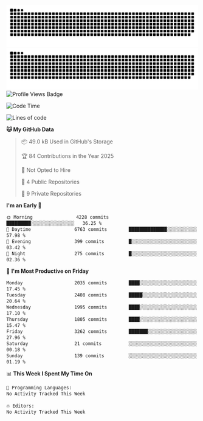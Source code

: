 <img src="https://github.com/nielsbaggerman/nielsbaggerman/blob/output/github-contribution-grid-snake.svg#gh-light-mode-only" alt="GitHub Snake Light">
<img src="https://github.com/nielsbaggerman/nielsbaggerman/blob/output/github-contribution-grid-snake-dark.svg#gh-dark-mode-only" alt="GitHub Snake Dark">
<img src="https://komarev.com/ghpvc/?username=nielsbaggerman&amp;label=Profile+Views" alt="Profile Views Badge" />

<!--START_SECTION:waka-->
![Code Time](http://img.shields.io/badge/Code%20Time-2%2C377%20hrs%2058%20mins-blue)

![Lines of code](https://img.shields.io/badge/From%20Hello%20World%20I%27ve%20Written-13.0%20million%20lines%20of%20code-blue)

**🐱 My GitHub Data** 

> 📦 49.0 kB Used in GitHub's Storage 
 > 
> 🏆 84 Contributions in the Year 2025
 > 
> 🚫 Not Opted to Hire
 > 
> 📜 4 Public Repositories 
 > 
> 🔑 9 Private Repositories 
 > 
**I'm an Early 🐤** 

```text
🌞 Morning                4228 commits        █████████░░░░░░░░░░░░░░░░   36.25 % 
🌆 Daytime                6763 commits        ██████████████░░░░░░░░░░░   57.98 % 
🌃 Evening                399 commits         █░░░░░░░░░░░░░░░░░░░░░░░░   03.42 % 
🌙 Night                  275 commits         █░░░░░░░░░░░░░░░░░░░░░░░░   02.36 % 
```
📅 **I'm Most Productive on Friday** 

```text
Monday                   2035 commits        ████░░░░░░░░░░░░░░░░░░░░░   17.45 % 
Tuesday                  2408 commits        █████░░░░░░░░░░░░░░░░░░░░   20.64 % 
Wednesday                1995 commits        ████░░░░░░░░░░░░░░░░░░░░░   17.10 % 
Thursday                 1805 commits        ████░░░░░░░░░░░░░░░░░░░░░   15.47 % 
Friday                   3262 commits        ███████░░░░░░░░░░░░░░░░░░   27.96 % 
Saturday                 21 commits          ░░░░░░░░░░░░░░░░░░░░░░░░░   00.18 % 
Sunday                   139 commits         ░░░░░░░░░░░░░░░░░░░░░░░░░   01.19 % 
```


📊 **This Week I Spent My Time On** 

```text
💬 Programming Languages: 
No Activity Tracked This Week

🔥 Editors: 
No Activity Tracked This Week
```


<!--END_SECTION:waka-->
